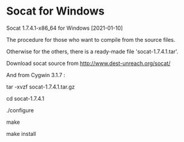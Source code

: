 # Socat for Windows
Socat 1.7.4.1-x86_64 for Windows
[2021-01-10]

The procedure for those who want to compile from the source files. 

Otherwise for the others, there is a ready-made file 'socat-1.7.4.1.tar'.

Download socat source from http://www.dest-unreach.org/socat/

And from Cygwin 3.1.7 : 

tar -xvzf socat-1.7.4.1.tar.gz

cd socat-1.7.4.1

./configure

make

make install
